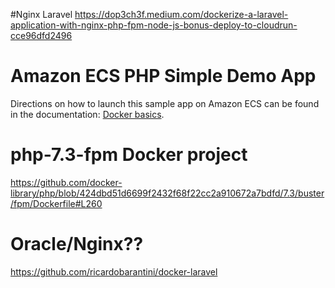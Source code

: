 #Nginx Laravel
https://dop3ch3f.medium.com/dockerize-a-laravel-application-with-nginx-php-fpm-node-js-bonus-deploy-to-cloudrun-cce96dfd2496

# Amazon ECS PHP Simple Demo App
Directions on how to launch this sample app on Amazon ECS can be found in the documentation: [Docker basics](http://docs.aws.amazon.com/AmazonECS/latest/developerguide/docker-basics.html).

# php-7.3-fpm Docker project
https://github.com/docker-library/php/blob/424dbd51d6699f2432f68f22cc2a910672a7bdfd/7.3/buster/fpm/Dockerfile#L260

# Oracle/Nginx??
https://github.com/ricardobarantini/docker-laravel
